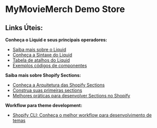 # MyMovieMerch Demo Store

## Links Úteis:

**Conheça o Liquid e seus principais operadores:**
- [Saiba mais sobre o Liquid ](https://www.shopify.com/partners/blog/115244038-an-overview-of-liquid-shopifys-templating-language)
- [Conheça a Sintaxe do Liquid](https://shopify.dev/api/liquid#liquid-syntax)
- [Tabela de atalhos do Liquid](https://www.shopify.com/partners/shopify-cheat-sheet?ref=BudaDigital)
- [Exemplos códigos de componentes](https://shopify.github.io/liquid-code-examples/?ref=BudaDigital)



**Saiba mais sobre Shopify Sections:**
- [Conheça a Arquitetura das Shopify Sections](https://shopify.dev/themes/architecture/sections)
- [Construa suas primeiras sections](https://shopify.dev/themes/architecture/sections/section-schema)
- [Melhores práticas para desenvolver Sections no Shopify](https://shopify.dev/themes/best-practices/templates-sections-blocks)


**Workflow para theme development:**
- [Shopify CLI: Conheça o melhor workflow para desenvolvimento de temas](https://youtu.be/0EUSvAqxFEA)
